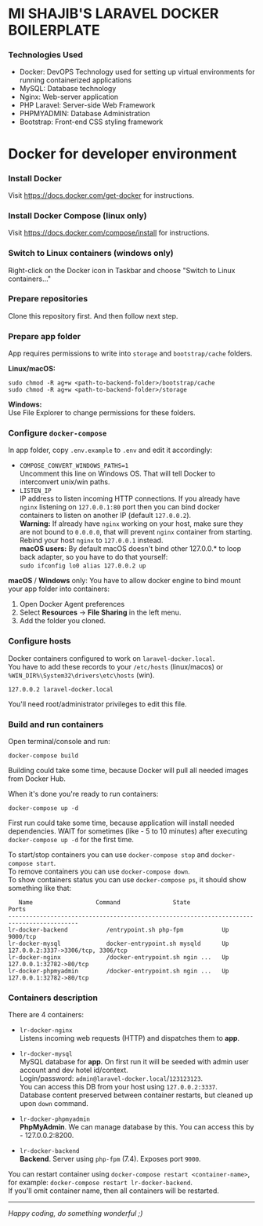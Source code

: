 # MI SHAJIB'S LARAVEL DOCKER BOILERPLATE

### Technologies Used

- Docker: DevOPS Technology used for setting up virtual environments for running containerized applications
- MySQL: Database technology
- Nginx: Web-server application
- PHP Laravel: Server-side Web Framework
- PHPMYADMIN: Database Administration
- Bootstrap: Front-end CSS styling framework

# Docker for developer environment

### Install Docker

Visit https://docs.docker.com/get-docker for instructions.

### Install Docker Compose (linux only)

Visit https://docs.docker.com/compose/install for instructions.

### Switch to Linux containers (windows only)

Right-click on the Docker icon in Taskbar and choose "Switch to Linux containers..."

### Prepare repositories

Clone this repository first. And then follow next step.

### Prepare app folder

App requires permissions to write into `storage` and `bootstrap/cache` folders.

**Linux/macOS:**

```
sudo chmod -R ag+w <path-to-backend-folder>/bootstrap/cache
sudo chmod -R ag+w <path-to-backend-folder>/storage
```

**Windows:**  
Use File Explorer to change permissions for these folders.

### Configure `docker-compose`

In app folder, copy `.env.example` to `.env` and edit it accordingly:

* `COMPOSE_CONVERT_WINDOWS_PATHS=1`  
  Uncomment this line on Windows OS. That will tell Docker to interconvert unix/win paths.
* `LISTEN_IP`  
  IP address to listen incoming HTTP connections. If you already have `nginx` listening on `127.0.0.1:80` port then you
  can bind docker containers to listen on another IP (default `127.0.0.2`).  
  **Warning:** If already have `nginx` working on your host, make sure they are not bound to `0.0.0.0`, that will
  prevent `nginx` container from starting. Rebind your host `nginx` to `127.0.0.1` instead.  
  **macOS users:** By default macOS doesn't bind other 127.0.0.* to loop back adapter, so you have to do that
  yourself:  
  ```sudo ifconfig lo0 alias 127.0.0.2 up```

**macOS** / **Windows** only:
You have to allow docker engine to bind mount your app folder into containers:

1. Open Docker Agent preferences
2. Select **Resources** &rarr; **File Sharing** in the left menu.
3. Add the folder you cloned.

### Configure hosts

Docker containers configured to work on `laravel-docker.local`.  
You have to add these records to your `/etc/hosts` (linux/macos) or `%WIN_DIR%\System32\drivers\etc\hosts` (win).

```
127.0.0.2 laravel-docker.local
```

You'll need root/administrator privileges to edit this file.

### Build and run containers

Open terminal/console and run:

```
docker-compose build
```

Building could take some time, because Docker will pull all needed images from Docker Hub.

When it's done you're ready to run containers:

```
docker-compose up -d
```

First run could take some time, because application will install needed dependencies. WAIT for sometimes (like - 5 to 10
minutes) after executing `docker-compose up -d` for the first time.

To start/stop containers you can use `docker-compose stop` and `docker-compose start`.  
To remove containers you can use `docker-compose down`.  
To show containers status you can use `docker-compose ps`, it should show something like that:

```
   Name                  Command               State                  Ports               
------------------------------------------------------------------------------------------
lr-docker-backend           /entrypoint.sh php-fpm           Up      9000/tcp                           
lr-docker-mysql             docker-entrypoint.sh mysqld      Up      127.0.0.2:3337->3306/tcp, 3306/tcp
lr-docker-nginx             /docker-entrypoint.sh ngin ...   Up      127.0.0.1:32782->80/tcp            
lr-docker-phpmyadmin        /docker-entrypoint.sh ngin ...   Up      127.0.0.1:32782->80/tcp            
```

### Containers description

There are 4 containers:

* `lr-docker-nginx`  
  Listens incoming web requests (HTTP) and dispatches them to **app**.

* `lr-docker-mysql`  
  MySQL database for **app**. On first run it will be seeded with admin user account and dev hotel id/context.  
  Login/password: `admin@laravel-docker.local`/`123123123`.  
  You can access this DB from your host using `127.0.0.2:3337`.  
  Database content preserved between container restarts, but cleaned up upon `down` command.

* `lr-docker-phpmyadmin`  
  **PhpMyAdmin**. We can manage database by this. You can access this by - 127.0.0.2:8200.

* `lr-docker-backend`  
  **Backend**. Server using `php-fpm` (7.4). Exposes port `9000`.

You can restart container using `docker-compose restart <container-name>`, for
example: `docker-compose restart lr-docker-backend`.  
If you'll omit container name, then all containers will be restarted.

---

*Happy coding, do something wonderful ;)*
